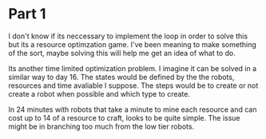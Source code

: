# Part 1

I don't know if its neccessary to implement the loop in order to solve this but its a resource optimzation game.
I've been meaning to make something of the sort, maybe solving this will help me get an idea of what to do.

Its another time limited optimization problem.
I imagine it can be solved in a similar way to day 16.
The states would be defined by the the robots, resources and time avaliable I suppose.
The steps would be to create or not create a robot when possible and which type to create.

In 24 minutes with robots that take a minute to mine each resource and can cost up to 14 of a resource to craft, looks to be quite simple.
The issue might be in branching too much from the low tier robots.